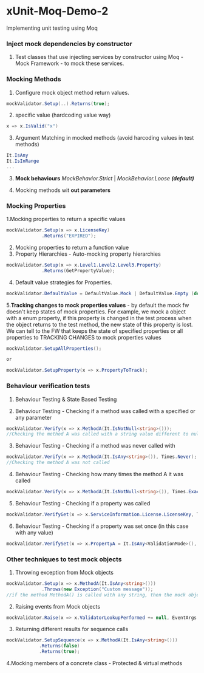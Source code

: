 # xUnit-Moq-Demo-2
Implementing unit testing using Moq

### Inject mock dependencies by constructor
1. Test classes that use injecting services by constructor using Moq - Mock Framework - to mock these services.

### Mocking Methods
1. Configure mock object method return values.
```c#
mockValidator.Setup(..).Returns(true);

```


2. specific value (hardcoding value way)
```c#
x => x.IsValid("x")

```

3. Argument Matching in mocked methods (avoid harcoding values in test methods)
```c#
It.IsAny
It.IsInRange
...

```

3. **Mock behaviours** *MockBehavior.Strict* | *MockBehavior.Loose **(default)***

4. Mocking methods wit **out parameters**


### Mocking Properties
1.Mocking properties to return a specific values
 ```c#
 mockValidator.Setup(x => x.LicenseKey)
              .Returns("EXPIRED");

```
2. Mocking properties to return a function value
3. Property Hierarchies - Auto-mocking property hierarchies
 ```c#
 mockValidator.Setup(x => x.Level1.Level2.Level3.Property)
              .Returns(GetPropertyValue);

```
4. Default value strategies for Properties.
 ```c#
mockValidator.DefaultValue = DefaultValue.Mock | DefaultValue.Empty (default)| DefaultValue.Custom 
```

5.**Tracking changes to mock properties values** - by default the mock fw doesn't keep states of mock properties. 
For example, we mock a object with a enum property, if this property is changed in the test process when the object returns to the test method, the new state of this property is lost. We can tell to the FW that keeps the state of specified properties or all properties to TRACKING CHANGES to mock properties values
 ```c#
mockValidator.SetupAllProperties();

or

mockValidator.SetupProperty(x => x.PropertyToTrack);
```

### Behaviour verification tests
1. Behaviour Testing  & State Based Testing

2. Behaviour Testing  - Checking if a method was called with a specified or any parameter 
 ```c#
mockValidator.Verify(x => x.MethodA(It.IsNotNull<string>()));
//Checking the method A was called with a string value different to null
```

3. Behaviour Testing  - Checking if a method was never called with 
 ```c#
mockValidator.Verify(x => x.MethodA(It.IsAny<string>()), Times.Never);
//Checking the method A was not called
```

4. Behaviour Testing  - Checking how many times the method A it was called 
 ```c#
mockValidator.Verify(x => x.MethodA(It.IsNotNull<string>()), Times.Exactly(2));
```

5. Behaviour Testing  - Checking if a property was called 
 ```c#
mockValidator.VerifyGet(x => x.ServiceInformation.License.LicenseKey, Times.Once);
```

6. Behaviour Testing  - Checking if a property was set once (in this case with any value)
 ```c#
mockValidator.VerifySet(x => x.PropertyA = It.IsAny<ValidationMode>(), Times.Once);
```

### Other techniques to test mock objects

1. Throwing exception from Mock objects
 ```c#
 mockValidator.Setup(x => x.MethodA(It.IsAny<string>()))
              .Throws(new Exception("Custom message"));
//if the method MethodA() is called with any string, then the mock object will throw an exception
```

2. Raising events from Mock objects
 ```c#
mockValidator.Raise(x => x.ValidatorLookupPerformed += null, EventArgs.Empty);
```

3. Returning different results for sequence calls
 ```c#
mockValidator.SetupSequence(x => x.MethodA(It.IsAny<string>()))
             .Returns(false)
             .Returns(true);
```

4.Mocking members of a concrete class - Protected  & virtual methods